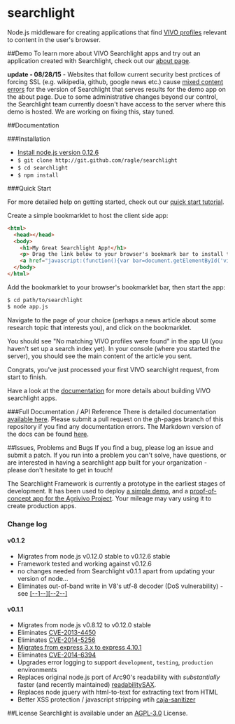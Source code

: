 searchlight
===========
Node.js middleware for creating applications that find [VIVO profiles](http://www.vivoweb.org) relevant to content in the user's browser. 


##Demo
To learn more about VIVO Searchlight apps and try out an application created with Searchlight, check out our [about page](http://about.vivosearchlight.org). 

**update - 08/28/15** - Websites that follow current security best prctices of forcing SSL (e.g. wikipedia, github, google news etc.) cause [mixed content errors](https://developer.mozilla.org/en-US/docs/Security/MixedContent/How_to_fix_website_with_mixed_content) for the version of Searchlight that serves results for the demo app on the about page. Due to some administrative changes beyond our control, the Searchlight team currently doesn't have access to the server where this demo is hosted. We are working on fixing this, stay tuned.


##Documentation 

###Installation 

*  [Install node.js version 0.12.6](https://github.com/joyent/node/wiki/Installation#building-on-gnulinux-and-other-unix)
*  ```$ git clone http://git.github.com/ragle/searchlight```
*  ```$ cd searchlight```
*  ```$ npm install```


###Quick Start

For more detailed help on getting started, check out our [quick start tutorial](http://docs.vivosearchlight.org/#quick-start-tutorial). 

Create a simple bookmarklet to host the client side app:

```html
<html>
  <head></head>
  <body>
    <h1>My Great Searchlight App!</h1>
    <p> Drag the link below to your browser's bookmark bar to install the bookmarklet!</p>
    <a href="javascript:(function(){var bar=document.getElementById('vivoSearchLightFrame');if(!bar){bar=document.createElement('div');bar.setAttribute('id','vivoSearchLightFrame');document.getElementsByTagName('body')[0].appendChild(bar);var script=document.createElement('SCRIPT');script.type='text/javascript';script.src='127.0.0.1:3000/javascripts/loader.js';document.getElementsByTagName('head')[0].appendChild(script)}else if(bar.toggle!==undefined){bar.toggle()}})();">VIVO Searchlight</a>
  </body>
</html>
```

Add the bookmarklet to your browser's bookmarklet bar, then start the app:

```bash
$ cd path/to/searchlight
$ node app.js
```

Navigate to the page of your choice (perhaps a news article about some research topic that interests you), and click on the bookmarklet. 

You should see "No matching VIVO profiles were found" in the app UI (you haven't set up a search index yet). In your console (where you started the server), you should see the main content of the article you sent. 

Congrats, you've just processed your first VIVO searchlight request, from start to finish.

Have a look at the [documentation](http://docs.vivosearchlight.org) for more details about building VIVO searchlight apps. 

###Full Documentation / API Reference
There is detailed documentation [available here](http://docs.vivosearchlight.org). Please submit a pull request on the gh-pages branch of this repository if you find any documentation errors. The Markdown version of the docs can be found [here](https://github.com/ragle/searchlight/blob/gh-pages/assets/docs_markdown.md). 

##Issues, Problems and Bugs
If you find a bug, please log an issue and submit a patch. If you run into a problem you can't solve, have questions, or are interested in having a searchlight app built for your organization - please don't hesitate to get in touch!

The Searchlight Framework is currently a prototype in the earliest stages of development. It has been used to deploy [a simple demo](http://about.vivosearchlight.org), and a [proof-of-concept app for the Agrivivo Project](http://agrivivo.net/tool/searchlight). Your mileage may vary using it to create production apps.

### Change log

#### v0.1.2

*  Migrates from node.js v0.12.0 stable to v0.12.6 stable
  *  Framework tested and working against v0.12.6 
  *  no changes needed from Searchlight v0.1.1 apart from updating your version of node...
*  Eliminates out-of-band write in V8's utf-8 decoder (DoS vulnerability) - see [[--1--]](http://www.openwall.com/lists/oss-security/2015/07/05/1)[[--2--]](http://blog.nodejs.org/2015/07/03/node-v0-12-6-stable/)

#### v0.1.1

*  Migrates from node.js v0.8.12 to v0.12.0 stable
  *  Eliminates [CVE-2013-4450](https://web.nvd.nist.gov/view/vuln/detail?vulnId=CVE-2013-4450)
  *  Eliminates [CVE-2014-5256](https://web.nvd.nist.gov/view/vuln/detail?vulnId=CVE-2014-5256)
*  [Migrates from express 3.x to express 4.10.1](https://github.com/strongloop/express/wiki/Migrating-from-3.x-to-4.x)
  *  Eliminates [CVE-2014-6394](https://web.nvd.nist.gov/view/vuln/detail?vulnId=CVE-2014-6394)
*  Upgrades error logging to support `development`, `testing`, `production` environments
*  Replaces original node.js port of Arc90's readability with _substantially_ faster (and recently maintained) [readabilitySAX](https://www.npmjs.com/package/readabilitySAX).
*  Replaces node jquery with html-to-text for extracting text from HTML
*  Better XSS protection / javascript stripping wtih [caja-sanitizer](https://www.npmjs.com/package/sanitizer)

##License
Searchlight is available under an [AGPL-3.0](http://www.gnu.org/licenses/agpl.html) License. 
